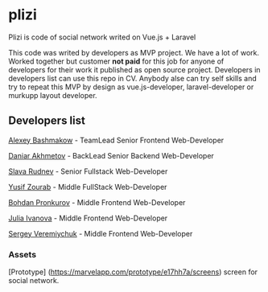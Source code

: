 # plizi
Plizi is code of social network writed on Vue.js + Laravel

This code was writed by developers as MVP project. 
We have a lot of work. Worked together but customer **not paid** for this job for anyone of developers for their work it published as open source project.
Developers in developers list can use this repo in CV. 
Anybody alse can try self skills and try to repeat this MVP by design as vue.js-developer, laravel-developer or murkupp layout developer.

## Developers list

[Alexey Bashmakow](https://github.com/targettius) - TeamLead Senior Frontend Web-Developer

[Daniar Akhmetov](https://github.com/dahmetov) - BackLead Senior Backend Web-Developer

[Slava Rudnev](https://github.com/RSol) - Senior Fullstack Web-Developer 

[Yusif Zourab](https://github.com/iLegion) - Middle FullStack Web-Developer

[Bohdan Pronkurov](https://github.com/breez17) - Middle Frontend Web-Developer

[Julia Ivanova](https://github.com/avarosa91) - Middle Frontend Web-Developer

[Sergey Veremiychuk](https://github.com/veremey) - Middle Frontend Web-Developer


### Assets
[Prototype] (https://marvelapp.com/prototype/e17hh7a/screens) screen for social network.

